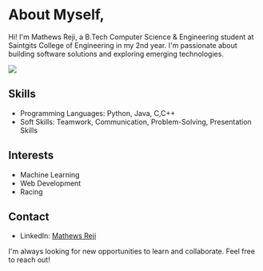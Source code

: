 # About Myself,

Hi! I'm Mathews Reji, a B.Tech Computer Science & Engineering student at Saintgits College of Engineering in my 2nd year. I'm passionate about building software solutions and exploring emerging technologies.

![](https://komarev.com/ghpvc/?username=Mathews-Reji&color=ff2800&style=plastic)

## Skills

* Programming Languages: Python, Java, C,C++
* Soft Skills: Teamwork, Communication, Problem-Solving, Presentation Skills

## Interests

* Machine Learning
* Web Development
* Racing

## Contact

* LinkedIn: [Mathews Reji](www.linkedin.com/in/mathews-reji-9870b0290)

I'm always looking for new opportunities to learn and collaborate. Feel free to reach out!

